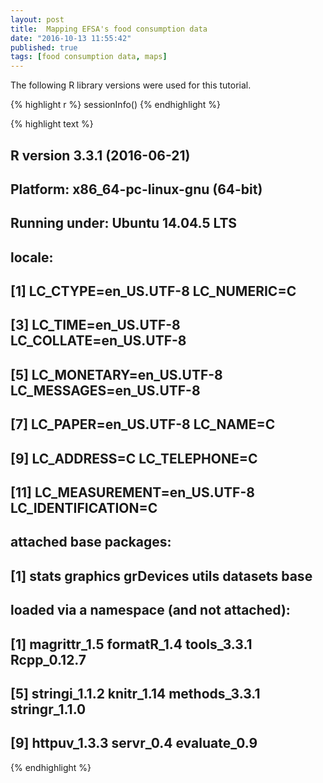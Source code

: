 ```yaml
---
layout: post
title:  Mapping EFSA's food consumption data
date: "2016-10-13 11:55:42"
published: true
tags: [food consumption data, maps]
---
```





The following R library versions were used for this tutorial.


{% highlight r %}
sessionInfo()
{% endhighlight %}



{% highlight text %}
## R version 3.3.1 (2016-06-21)
## Platform: x86_64-pc-linux-gnu (64-bit)
## Running under: Ubuntu 14.04.5 LTS
## 
## locale:
##  [1] LC_CTYPE=en_US.UTF-8       LC_NUMERIC=C              
##  [3] LC_TIME=en_US.UTF-8        LC_COLLATE=en_US.UTF-8    
##  [5] LC_MONETARY=en_US.UTF-8    LC_MESSAGES=en_US.UTF-8   
##  [7] LC_PAPER=en_US.UTF-8       LC_NAME=C                 
##  [9] LC_ADDRESS=C               LC_TELEPHONE=C            
## [11] LC_MEASUREMENT=en_US.UTF-8 LC_IDENTIFICATION=C       
## 
## attached base packages:
## [1] stats     graphics  grDevices utils     datasets  base     
## 
## loaded via a namespace (and not attached):
##  [1] magrittr_1.5  formatR_1.4   tools_3.3.1   Rcpp_0.12.7  
##  [5] stringi_1.1.2 knitr_1.14    methods_3.3.1 stringr_1.1.0
##  [9] httpuv_1.3.3  servr_0.4     evaluate_0.9
{% endhighlight %}



